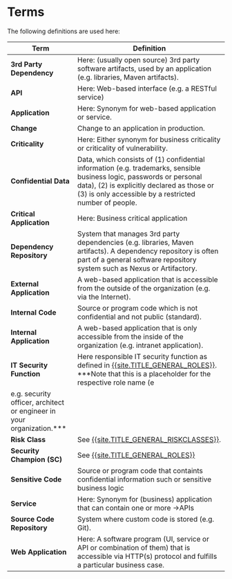 # Terms

The following definitions are used here:

| Term | Definition |
| ------------- | ------------- |
| **3rd Party Dependency** | Here: (usually open source) 3rd party software artifacts, used by an application (e.g. libraries, Maven artifacts). |
| **API** | Here: Web-based interface (e.g. a RESTful service) | 
| **Application** | Here: Synonym for web-based application or service. |
| **Change** | Change to an application in production. |
| **Criticality** | Here: Either synonym for business criticality or criticality of vulnerability.  |
| **Confidential Data** | Data, which consists of (1) confidential information (e.g. trademarks, sensible business logic, passwords or personal data), (2) is explicitly declared as those or (3) is only accessible by a restricted number of people. |
| **Critical Application** | Here: Business critical application |
| **Dependency Repository** | System that manages 3rd party dependencies (e.g. libraries, Maven artifacts). A dependency repository is often part of a general software repository system such as Nexus or Artifactory. |
| **External Application** | A web-based application that is accessible from the outside of the organization (e.g. via the Internet). |
| **Internal Code** | Source or program code which is not confidential and not public (standard). |
| **Internal Application** | A web-based application that is only accessible from the inside of the organization (e.g. intranet application). |
| **IT Security Function** | Here responsible IT security function as defined in [{{site.TITLE_GENERAL_ROLES}}]({{site.URL_GENERAL_ROLES}}). ***Note that this is a placeholder for the respective role name (e
e.g. security officer, architect or engineer in your organization.***|
| **Risk Class** | See [{{site.TITLE_GENERAL_RISKCLASSES}}]({{site.URL_GENERAL_RISKCLASSES}}). |
| **Security Champion (SC)** | See [{{site.TITLE_GENERAL_ROLES}}]({{site.URL_GENERAL_ROLES}}) |
| **Sensitive Code** | Source or program code that containts confidential information such or sensitive business logic |
| **Service** | Here: Synonym for (business) application that can contain one or more ->APIs |
| **Source Code Repository** | System where custom code is stored (e.g. Git). |
| **Web Application** | Here: A software program (UI, service or API or combination of them) that is accessible via HTTP(s) protocol and fulfills a particular business case. |

